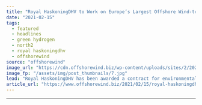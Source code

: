 ```yaml
---
title: "Royal HaskoningDHV to Work on Europe’s Largest Offshore Wind-to-Hydrogen Project"
date: "2021-02-15"
tags: 
  - featured
  - headlines
  - green hydrogen
  - north2
  - royal haskoningdhv
  - offshorewind
source: "offshorewind"
image_url: "https://cdn.offshorewind.biz/wp-content/uploads/sites/2/2021/02/15092002/NortH2_illustration.jpg"
image_fp: "/assets/img/post_thumbnails/7.jpg"
lead: "Royal HaskoningDHV has been awarded a contract for environmental consultancy services for NortH2, a"
article_url: "https://www.offshorewind.biz/2021/02/15/royal-haskoningdhv-to-work-on-europes-largest-offshore-wind-to-hydrogen-project/"
---
```


---
